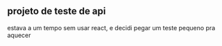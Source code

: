 ## projeto de teste de api

estava a um tempo sem usar react, e decidi pegar um teste pequeno pra aquecer
